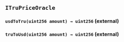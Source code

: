 ## `ITruPriceOracle`






### `usdToTru(uint256 amount) → uint256` (external)





### `truToUsd(uint256 amount) → uint256` (external)







